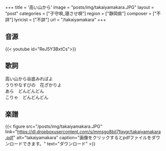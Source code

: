 +++
title = '高い山から'
image = "posts/img/takaiyamakara.JPG"
layout = "post"
categories = ["子守唄_寝させ唄"]
region = ["静岡県"]
composer = ["不詳"]
lyricist = ["不詳"]
url = "/takaiyamakara"
+++

## 音源
{{< youtube id="ReJ5Y3BxtCs">}}

## 歌詞
高い山から谷底みればよ  
うりやなすびの　花ざかりよ  
あら　どんどんどん  
こりゃ　どんどんどん  

## 楽譜
{{< figure src="/posts/img/takaiyamakara.JPG" link="https://dl.dropboxusercontent.com/s/mmsgo8bil7fqygr/takaiyamakara.pdf" alt="takaiyamakara" caption="画像をクリックするとpdfファイルをダウンロードできます。" text="ダウンロード" >}}